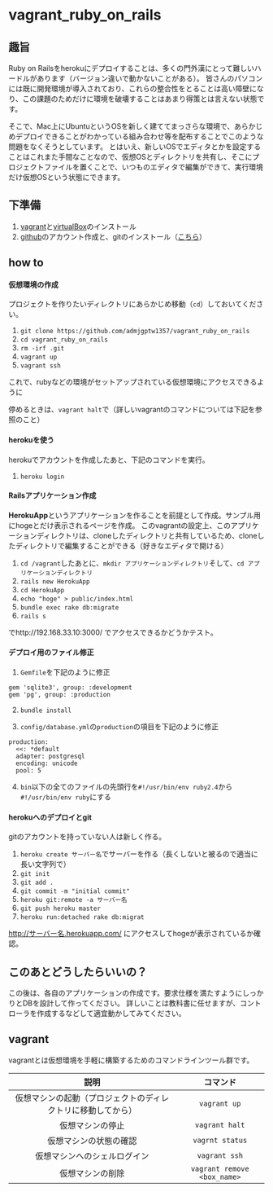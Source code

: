 # vagrant_ruby_on_rails


## 趣旨
Ruby on Railsをherokuにデプロイすることは、多くの門外漢にとって難しいハードルがあります（バージョン違いで動かないことがある）。
皆さんのパソコンには既に開発環境が導入されており、これらの整合性をとることは高い障壁になり、この課題のためだけに環境を破壊することはあまり得策とは言えない状態です。

そこで、Mac上にUbuntuというOSを新しく建ててまっさらな環境で、あらかじめデプロイできることがわかっている組み合わせ等を配布することでこのような問題をなくそうとしています。
とはいえ、新しいOSでエディタとかを設定することはこれまた手間なことなので、仮想OSとディレクトリを共有し、そこにプロジェクトファイルを置くことで、いつものエディタで編集ができて、実行環境だけ仮想OSという状態にできます。

## 下準備
1. [vagrant](https://www.vagrantup.com/)と[virtualBox](https://www.virtualbox.org/wiki/Downloads)のインストール
2. [github](https://github.com)のアカウント作成と、gitのインストール（[こちら](https://git-scm.com/downloads)）

## how to
#### 仮想環境の作成
プロジェクトを作りたいディレクトリにあらかじめ移動（`cd`）しておいてください。
1. `git clone https://github.com/admjgptw1357/vagrant_ruby_on_rails`
2. `cd vagrant_ruby_on_rails`
3. `rm -irf .git`
4. `vagrant up`
5. `vagrant ssh`

これで、rubyなどの環境がセットアップされている仮想環境にアクセスできるように

停めるときは、`vagrant halt`で（詳しいvagrantのコマンドについては下記を参照のこと）


#### herokuを使う
herokuでアカウントを作成したあと、下記のコマンドを実行。

1. `heroku login`

#### Railsアプリケーション作成
**HerokuApp**というアプリケーションを作ることを前提として作成。サンプル用にhogeとだけ表示されるページを作成。
このvagrantの設定上、このアプリケーションディレクトリは、cloneしたディレクトリと共有しているため、cloneしたディレクトリで編集することができる（好きなエディタで開ける）
1. `cd /vagrant`したあとに、`mkdir アプリケーションディレクトリ`そして、`cd アプリケーションディレクトリ`
2. `rails new HerokuApp`
3. `cd HerokuApp`
4. `echo "hoge" > public/index.html`
5. `bundle exec rake db:migrate`
6. `rails s`

でhttp://192.168.33.10:3000/ でアクセスできるかどうかテスト。

#### デプロイ用のファイル修正
1. `Gemfile`を下記のように修正

```
gem 'sqlite3', group: :development
gem 'pg', group: :production
```

2. `bundle install`

3. `config/database.yml`の`production`の項目を下記のように修正
```
production:
  <<: *default
  adapter: postgresql
  encoding: unicode
  pool: 5
```

4. `bin`以下の全てのファイルの先頭行を`#!/usr/bin/env ruby2.4`から`#!/usr/bin/env ruby`にする

#### herokuへのデプロイとgit
gitのアカウントを持っていない人は新しく作る。

1. `heroku create サーバー名`でサーバーを作る（長くしないと被るので適当に長い文字列で）
2. `git init`
3. `git add .`
4. `git commit -m "initial commit"`
5. `heroku git:remote -a サーバー名`
6. `git push heroku master`
7. `heroku run:detached rake db:migrat`


http://サーバー名.herokuapp.com/ にアクセスしてhogeが表示されているか確認。


## このあとどうしたらいいの？
この後は、各自のアプリケーションの作成です。要求仕様を満たすようにしっかりとDBを設計して作ってください。
詳しいことは教科書に任せますが、コントローラを作成するなどして適宜動かしてみてください。

## vagrant
vagrantとは仮想環境を手軽に構築するためのコマンドラインツール群です。

|説明|コマンド|
|:--:|:--:|
|仮想マシンの起動（プロジェクトのディレクトリに移動してから）|`vagrant up`|
|仮想マシンの停止|`vagrant halt`|
|仮想マシンの状態の確認|`vagrnt status`|
|仮想マシンへのシェルログイン|`vagrant ssh`|
|仮想マシンの削除|`vagrant remove <box_name>`|
